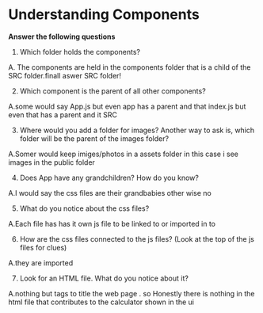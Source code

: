 # Understanding Components

**Answer the following questions**

1. Which folder holds the components?

 A. The components are held in the components folder that is a child of the SRC folder.finall aswer SRC folder!

2. Which component is the parent of all other components?

 A.some would say App.js but  even app has a parent and that index.js but even that has a parent and it SRC 

3. Where would you add a folder for images? Another way to ask is, which folder will be the parent of the images folder?

 A.Somer would keep imiges/photos in a assets folder in this case i see images in the public folder 


4. Does App have any grandchildren? How do you know?
 
 A.I would say the css files are their grandbabies other wise no 

5. What do you notice about the css files?

 A.Each file has  has it own js file to be linked to or imported in to 


6. How are the css files connected to the js files? (Look at the top of the js files for clues)

  A.they are imported 

7. Look for an HTML file. What do you notice about it? 

 A.nothing but tags to title the web page . so Honestly there is nothing in the html file that contributes to the calculator shown in the ui 